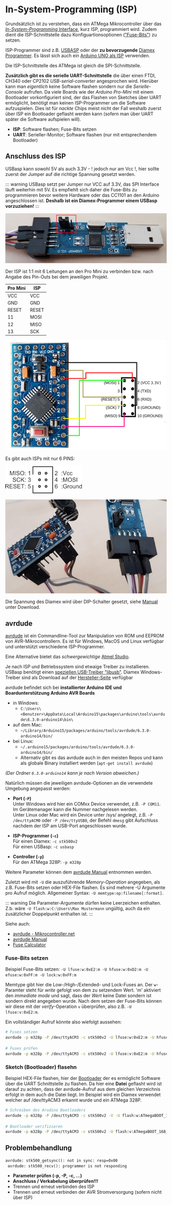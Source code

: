 # In-System-Programming (ISP)

Grundsätzlich ist zu verstehen, dass ein ATMega Mikrocontroller über das [_In-System-Programming_ Interface](https://de.wikipedia.org/wiki/In-System-Programmierung), kurz ISP, programmiert wird. Zudem dient die ISP-Schnittstelle dazu Konfiguartionsoptionen (["Fuse-Bits"](https://de.wikipedia.org/wiki/Fuse-Bit)) zu setzen.

ISP-Programmer sind z.B. [USBASP](https://www.ebay.de/itm/USBASP-AVR-Programmer-Adapter-Downloader-10-Pin-Kabel-ATTiny-USBISP/181667298888) 
oder der **zu bevorzugende** [Diamex Programmer](https://www.diamex.de/dxshop/USB-ISP-Programmer-fuer-Atmel-AVR-Rev2). 
Es lässt sich auch ein [Arduino UNO als ISP](https://www.arduino.cc/en/Tutorial/ArduinoISP) verwenden.

Die ISP-Schnittstelle des ATMega ist gleich die SPI-Schnittstelle.

**Zusätzlich gibt es die serielle UART-Schnittstelle** die über einen FTDI, CH340 oder CP2102 _USB-serial-converter_ angesprochen wird.
Hierüber kann man _eigentlich_ keine Software flashen sondern nur die _Serielle-Console_ aufrufen. Da viele Boards wie der _Arduino Pro-Mini_
mit einem Bootloader vorkonfiguriert sind, der das Flashen von Sketches über UART ermöglicht, benötigt man keinen ISP-Programmer um die Software aufzuspielen. Dies ist für _nackte_ Chips meist nicht der Fall weshalb zuerst über ISP ein Bootloader geflasht werden kann (sofern man über UART später die Software aufspielen will).

* **ISP**: Software flashen; Fuse-Bits setzen
* **UART**: Serieller-Monitor; Software flashen (nur mit entsprechendem Bootloader)


## Anschluss des ISP

USBasp kann sowohl 5V als auch 3.3V - ! jedoch nur am Vcc !, hier sollte zuerst der Jumper auf die richtige Spannung gesetzt werden.

::: warning
USBasp setzt per Jumper nur VCC auf 3.3V, das SPI Interface läuft weiterhin mit 5V.
Es empfiehlt sich daher die Fuse-Bits zu programmieren bevor weitere Hardware oder das CC1101 an den Arduino angeschlossen ist. **Deshalb ist ein Diamex-Programmer einem USBasp vorzuziehen!**
::: 

![usb-asp Spannung Jumper](./images/usbavp-jumper.jpg)

Der ISP ist 1:1 mit 6 Leitungen an den Pro Mini zu verbinden bzw. nach Angabe des Pin-Outs bei dem jeweiligen Projekt.

| Pro Mini | ISP |
|----|----|
| VCC | VCC |
| GND  | GND |
| RESET | RESET |
| 11 | MOSI |
| 12 | MISO |
| 13 | SCK |

![usb-asp Verdrahtung](./images/usbasp-wiring.jpg)

Es gibt auch ISPs mit nur 6 PINS:

![isp 6-pin](./images/isp-6-pinout.png)

![usb-asp Jumperwire](./images/usb-asp-jumperwire.jpg)

Die Spannung des Diamex wird über DIP-Schalter gesetzt, siehe [Manual](https://www.diamex.de/dxshop/USB-ISP-Programmer-fuer-Atmel-AVR-Rev2) unter Download.


## avrdude

[avrdude](http://savannah.nongnu.org/projects/avrdude/) ist ein Commandline-Tool zur Manipulation von ROM und EEPROM von AVR-Mikrocontrollern. Es ist für Windows, MacOS und Linux verfügbar und unterstützt verschiedene ISP-Programmer. 

Eine Alternative bietet das _schwergewichtige_ [Atmel Studio](https://www.microchip.com/mplab/avr-support/atmel-studio-7).

Je nach ISP und Betriebssystem sind etwaige Treiber zu installieren. USBasp benötigt einen [speziellen USB-Treiber "libusb"](http://zadig.akeo.ie). Diamex Windows-Treiber sind als Download auf der [Hersteller-Seite](https://www.diamex.de/dxshop/USB-ISP-Programmer-fuer-Atmel-AVR-Rev2) verfügbar

avrdude befindet sich bei **installierter Arduino IDE und Boardunterstützung Arduino AVR Boards** 
- in Windows:
  - `C:\Users\<Benutzer>\AppData\Local\Arduino15\packages\arduino\tools\avrdude\6.3.0-arduino14\bin\`
- auf dem Mac:
  - `~/Library/Arduino15/packages/arduino/tools/avrdude/6.3.0-arduino14/bin/`
- bei Linux:
  - `~/.arduino15/packages/arduino/tools/avrdude/6.3.0-arduino14/bin/`
  - Alternativ gibt es das avrdude auch in den meisten Repos und kann als globale Binary installiert werden (`apt-get install avrdude`)

_(Der Ordner `6.3.0-arduino14` kann je nach Version abweichen.)_

Natürlich müssen die jeweiligen avrdude-Optionen an die verwendete Umgebung angepasst werden:

* **Port (`-P`)**  
  Unter Windows wird hier ein COMxx Device verwendet, z.B. `-P COM11`. Im Gerätemanager kann die Nummer nachgelesen werden.  
  Unter Linux oder Mac wird ein Device unter /sys/ angelegt, z.B. `-P /dev/ttyACM0` oder `-P /dev/ttyUSB0`, der Befehl `dmesg` gibt Aufschluss nachdem der ISP am USB-Port angeschlossen wurde.
  
* **ISP-Programmer (`-c`)**  
  Für einen Diamex: `-c stk500v2`  
  Für einen USBasp: `-c usbasp`
  
* **Controller (`-p`)**  
  Für den ATMega 328P: `-p m328p`

Weitere Parameter können dem [avrdude Manual](https://www.nongnu.org/avrdude/user-manual/avrdude_4.html#Option-Descriptions) entnommen werden.

Zuletzt wird mit `-U` die auszuführende _Memory-Operation_ angegeben, als z.B. Fuse-Bits setzen oder HEX-File flashen. Es sind mehrere -U Argumente pro Aufruf möglich.
Allgemeiner Syntax: `-U memtype:op:filename[:format]`. 

::: warning
Die Parameter-Argumente dürfen keine Leerzeichen enthalten. Z.b. wäre `-U flash:w:C:\Users\Max Mustermann` ungültig, auch da ein zusätzlicher Doppelpunkt enthalten ist. 
:::

Siehe auch:
* [avrdude - Mikrocontroller.net](https://www.mikrocontroller.net/articles/AVRDUDE)
* [avrdude Manual](https://www.nongnu.org/avrdude/user-manual/avrdude.html)
* [Fuse Calculator](http://www.engbedded.com/fusecalc/)

### Fuse-Bits setzen

Beispiel Fuse-Bits setzen: `-U lfuse:w:0xE2:m -U hfuse:w:0xD2:m -U efuse:w:0xFF:m -U lock:w:0xFF:m`  

Memtype gibt hier die Low-/High-/Extended- und Lock-Fuses an. Der `w`-Paramter steht für _write_ gefolgt von dem zu setzendem Wert. 'm' aktiviert den _immediate mode_ und sagt, dass der _Wert_ keine Datei sondern ist sondern direkt angegeben wurde. Nach dem setzen der Fuse-Bits können wir diese mit der _verify_-Operation `v` überprüfen, also z.B. `-U lfuse:v:0xE2:m`.

Ein vollständiger Aufruf könnte also wiefolgt aussehen:

```bash
# Fuses setzen
avrdude -p m328p -P /dev/ttyACM3 -c stk500v2 -U lfuse:w:0xE2:m -U hfuse:w:0xD2:m -U efuse:w:0xFF:m -U lock:w:0xFF:m

# Fuses prüfen
avrdude -p m328p -P /dev/ttyACM3 -c stk500v2 -U lfuse:v:0xE2:m -U hfuse:v:0xD2:m -U efuse:v:0xFF:m -U lock:v:0xFF:m
```

### Sketch (Bootloader) flasehn

Beispiel HEX-File flashen, hier der [Bootloader](https://raw.githubusercontent.com/pa-pa/AskSinPP/master/bootloader/avr/ATmegaBOOT_168_atmega328_pro_8MHz.hex)
der es ermöglicht Software über die UART Schnittstelle zu flashen. Da hier eine **Datei** geflasht wird ist darauf zu achten, dass der avrdude-Aufruf
aus dem gleichen Verzeichnis erfolgt in dem auch die Datei liegt. Im Beispiel wird ein Diamex verwendet welcher auf /dev/ttyACM3 erkannt wurde und ein ATMega 328P.

```bash
# Schreiben des Arudino Bootloaders
avrdude -p m328p -P /dev/ttyACM3 -c stk500v2 -V -U flash:w:ATmegaBOOT_168_atmega328_pro_8MHz.hex

# Bootloader verifizieren
avrdude -p m328p -P /dev/ttyACM3 -c stk500v2 -U flash:v:ATmegaBOOT_168_atmega328_pro_8MHz.hex
```


## Problembehandlung

`avrdude: stk500_getsync(): not in sync: resp=0x00`  
` avrdude: stk500_recv(): programmer is not responding`

* **Parameter prüfen (-p, -P, -c, ...)**
* **Anschluss / Verkabelung überprüfen!!!**
* Trennen und erneut verbinden des ISP
* Trennen und erneut verbinden der AVR Stromversorgung (sofern nicht über ISP)
